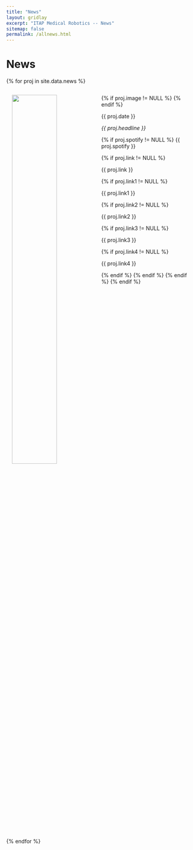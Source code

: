 ```yaml
---
title: "News"
layout: gridlay
excerpt: "ITAP Medical Robotics -- News"
sitemap: false
permalink: /allnews.html
---
```


# News
<!--
{% for article in site.data.news %}
<p>{{ article.date }}
<br>
<em>{{ article.headline }}</em>
<br>
{{ article.link }} </p>
{% endfor %}

# Projects

{% assign number_printed = 0 %} -->

{% for proj in site.data.news %}

  <div style="padding-left:15px;padding-right:15px;">
  <div class="well" style="overflow: hidden;">
    
  {% if proj.image != NULL %}
  <img src="{{ site.url }}{{ site.baseurl }}/images/newspic/{{ proj.image }}" class="img-responsive" width="50%" style="float: left" />
  {% endif %}
  
  <p>{{ proj.date }}</p> 
  
  <p><em>{{ proj.headline }}</em></p>

  {% if proj.spotify != NULL %}
  {{ proj.spotify }}
  
  {% if proj.link != NULL %}
  <p>{{ proj.link }}</p>

  {% if proj.link1 != NULL %}
  <p>{{ proj.link1 }}</p>
  {% if proj.link2 != NULL %}
  <p>{{ proj.link2 }}</p>
  {% if proj.link3 != NULL %}
  <p>{{ proj.link3 }}</p>
  {% if proj.link4 != NULL %}
  <p>{{ proj.link4 }}</p>
  {% endif %}
  {% endif %}
  {% endif %}
  {% endif %}

  </div>
  </div>

{% endfor %}

<p> &nbsp; </p>
